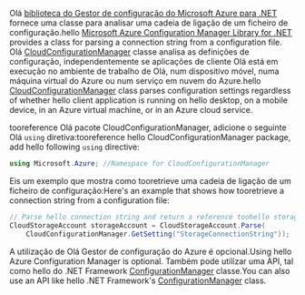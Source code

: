 <span data-ttu-id="3e4f5-101">Olá [biblioteca do Gestor de configuração do Microsoft Azure para .NET](https://www.nuget.org/packages/Microsoft.WindowsAzure.ConfigurationManager/) fornece uma classe para analisar uma cadeia de ligação de um ficheiro de configuração.</span><span class="sxs-lookup"><span data-stu-id="3e4f5-101">hello [Microsoft Azure Configuration Manager Library for .NET](https://www.nuget.org/packages/Microsoft.WindowsAzure.ConfigurationManager/) provides a class for parsing a connection string from a configuration file.</span></span> <span data-ttu-id="3e4f5-102">Olá [CloudConfigurationManager](https://msdn.microsoft.com/library/azure/mt634650.aspx) classe analisa as definições de configuração, independentemente se aplicações de cliente Olá está em execução no ambiente de trabalho de Olá, num dispositivo móvel, numa máquina virtual do Azure ou num serviço em nuvem do Azure.</span><span class="sxs-lookup"><span data-stu-id="3e4f5-102">hello [CloudConfigurationManager](https://msdn.microsoft.com/library/azure/mt634650.aspx) class parses configuration settings regardless of whether hello client application is running on hello desktop, on a mobile device, in an Azure virtual machine, or in an Azure cloud service.</span></span>

<span data-ttu-id="3e4f5-103">tooreference Olá pacote CloudConfigurationManager, adicione o seguinte Olá `using` diretiva:</span><span class="sxs-lookup"><span data-stu-id="3e4f5-103">tooreference hello CloudConfigurationManager package, add hello following `using` directive:</span></span>

```csharp
using Microsoft.Azure; //Namespace for CloudConfigurationManager
```

<span data-ttu-id="3e4f5-104">Eis um exemplo que mostra como tooretrieve uma cadeia de ligação de um ficheiro de configuração:</span><span class="sxs-lookup"><span data-stu-id="3e4f5-104">Here's an example that shows how tooretrieve a connection string from a configuration file:</span></span>

```csharp
// Parse hello connection string and return a reference toohello storage account.
CloudStorageAccount storageAccount = CloudStorageAccount.Parse(
    CloudConfigurationManager.GetSetting("StorageConnectionString"));
```

<span data-ttu-id="3e4f5-105">A utilização de Olá Gestor de configuração do Azure é opcional.</span><span class="sxs-lookup"><span data-stu-id="3e4f5-105">Using hello Azure Configuration Manager is optional.</span></span> <span data-ttu-id="3e4f5-106">Também pode utilizar uma API, tal como hello do .NET Framework [ConfigurationManager](https://msdn.microsoft.com/library/system.configuration.configurationmanager.aspx) classe.</span><span class="sxs-lookup"><span data-stu-id="3e4f5-106">You can also use an API like hello .NET Framework's [ConfigurationManager](https://msdn.microsoft.com/library/system.configuration.configurationmanager.aspx) class.</span></span>

